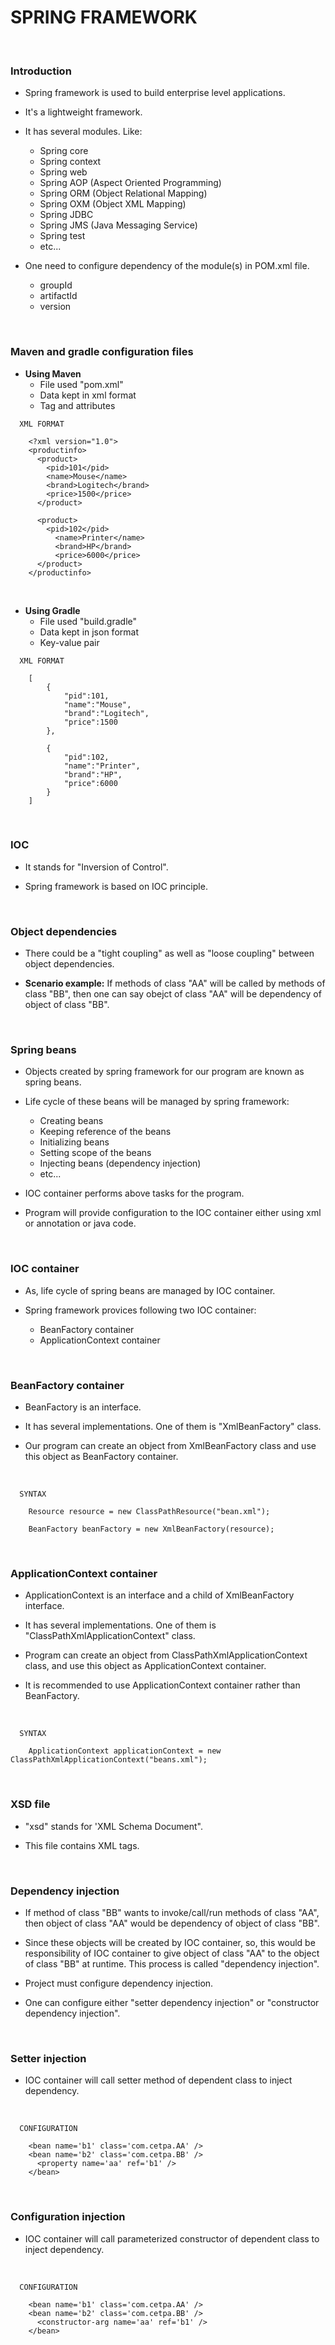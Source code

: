 # SPRING FRAMEWORK

<br>

### **Introduction**

+ Spring framework is used to build enterprise level applications.

+ It's a lightweight framework.

+ It has several modules. Like:
  + Spring core
  + Spring context
  + Spring web
  + Spring AOP (Aspect Oriented Programming)
  + Spring ORM (Object Relational Mapping)
  + Spring OXM (Object XML Mapping)
  + Spring JDBC
  + Spring JMS (Java Messaging Service)
  + Spring test
  + etc...

+ One need to configure dependency of the module(s) in POM.xml file.
  + groupId
  + artifactId
  + version

<br>

### **Maven and gradle configuration files**

+ **Using Maven**
  + File used "pom.xml"
  + Data kept in xml format
  + Tag and attributes

```
  XML FORMAT

    <?xml version="1.0">
    <productinfo>
      <product>
        <pid>101</pid>
        <name>Mouse</name>
        <brand>Logitech</brand>
        <price>1500</price>
      </product>
    
      <product>
        <pid>102</pid>
          <name>Printer</name>
          <brand>HP</brand>
          <price>6000</price>
      </product>
    </productinfo>
```

<br>

+ **Using Gradle**
  + File used "build.gradle"
  + Data kept in json format
  + Key-value pair

```
  XML FORMAT

    [
        {
            "pid":101,
            "name":"Mouse",
            "brand":"Logitech",
            "price":1500
        },

        {
            "pid":102,
            "name":"Printer",
            "brand":"HP",
            "price":6000
        }
    ]
```

<br>

### **IOC**

+ It stands for "Inversion of Control".

+ Spring framework is based on IOC principle.

<br>

### **Object dependencies**

+ There could be a "tight coupling" as well as "loose coupling" between object dependencies.

+ **Scenario example:** If methods of class "AA" will be called by methods of class "BB", then one can say obejct of class "AA" will be dependency of object of class "BB".

<br>

### **Spring beans**

+ Objects created by spring framework for our program are known as spring beans.

+ Life cycle of these beans will be managed by spring framework:
  + Creating beans
  + Keeping reference of the beans
  + Initializing beans
  + Setting scope of the beans
  + Injecting beans (dependency injection)
  + etc...

+ IOC container performs above tasks for the program.

+ Program will provide configuration to the IOC container either using xml or annotation or java code.

<br>

### **IOC container**

+ As, life cycle of spring beans are managed by IOC container.

+ Spring framework provices following two IOC container:
  + BeanFactory container
  + ApplicationContext container

<br>

### **BeanFactory container**

+ BeanFactory is an interface.

+ It has several implementations. One of them is "XmlBeanFactory" class.

+ Our program can create an object from XmlBeanFactory class and use this object as BeanFactory container.

<br>

```
  SYNTAX

    Resource resource = new ClassPathResource("bean.xml");
    
    BeanFactory beanFactory = new XmlBeanFactory(resource);
```

<br>

### **ApplicationContext container**

+ ApplicationContext is an interface and a child of XmlBeanFactory interface.

+ It has several implementations. One of them is "ClassPathXmlApplicationContext" class.

+ Program can create an object from ClassPathXmlApplicationContext class, and use this object as ApplicationContext container.

+ It is recommended to use ApplicationContext container rather than BeanFactory.

<br>

```
  SYNTAX

    ApplicationContext applicationContext = new ClassPathXmlApplicationContext("beans.xml");
```

<br>

### **XSD file**

+ "xsd" stands for 'XML Schema Document".

+ This file contains XML tags.

<br>

### **Dependency injection**

+ If method of class "BB" wants to invoke/call/run methods of class "AA", then object of class "AA" would be dependency of object of class "BB".

+ Since these objects will be created by IOC container, so, this would be responsibility of IOC container to give object of class "AA" to the object of class "BB" at runtime. This process is called "dependency injection".

+ Project must configure dependency injection.

+ One can configure either "setter dependency injection" or "constructor dependency injection".

<br>

### **Setter injection**

+ IOC container will call setter method of dependent class to inject dependency.

<br>

```
  CONFIGURATION

    <bean name='b1' class='com.cetpa.AA' />
    <bean name='b2' class='com.cetpa.BB' />
      <property name='aa' ref='b1' />
    </bean>
```

<br>

### **Configuration injection**

+ IOC container will call parameterized constructor of dependent class to inject dependency.

<br>

```
  CONFIGURATION

    <bean name='b1' class='com.cetpa.AA' />
    <bean name='b2' class='com.cetpa.BB' />
      <constructor-arg name='aa' ref='b1' />
    </bean>
```
